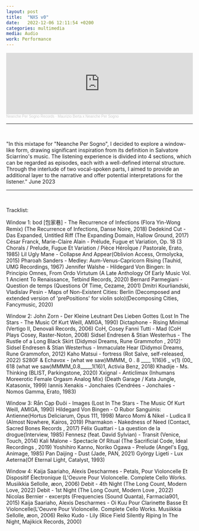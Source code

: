 ```yaml
---
layout: post
title:  "NXS v0"
date:   2022-12-06 12:11:54 +0200
categories: multimedia
media: Audio
work: Performance
---
```



<iframe width="100%" height="166" scrolling="no" frameborder="no" allow="autoplay" src="https://w.soundcloud.com/player/?url=https%3A//api.soundcloud.com/tracks/1530723331&color=%23ff5500&auto_play=false&hide_related=false&show_comments=true&show_user=true&show_reposts=false&show_teaser=true"></iframe><div style="font-size: 10px; color: #cccccc;line-break: anywhere;word-break: normal;overflow: hidden;white-space: nowrap;text-overflow: ellipsis; font-family: Interstate,Lucida Grande,Lucida Sans Unicode,Lucida Sans,Garuda,Verdana,Tahoma,sans-serif;font-weight: 100;"><a href="https://soundcloud.com/neanche-per-sogno-records" title="Neanche Per Sogno Records" target="_blank" style="color: #cccccc; text-decoration: none;">Neanche Per Sogno Records</a> · <a href="https://soundcloud.com/neanche-per-sogno-records/maurizio-berta-x-neanche-per-sogno" title="Maurizio Berta x Neanche Per Sogno" target="_blank" style="color: #cccccc; text-decoration: none;">Maurizio Berta x Neanche Per Sogno</a></div>


---

<br>



"In this mixtape for "Neanche Per Sogno", I decided to explore a window-like form, drawing significant inspiration from its definition in Salvatore Sciarrino's music. The listening experience is divided into 4 sections, which can be regarded as episodes, each with a well-defined internal structure. Through the interlude of two vocal-spoken parts, I aimed to provide an additional layer to the narrative and offer potential interpretations for the listener." June 2023


---

<br>


Tracklist:

Window 1:
bod [包家巷] - The Recurrence of Infections (Flora Yin​-​Wong Remix) (The Recurrence of Infections, Danse Noire, 2018)
Dedekind Cut - Das Expanded, Untitled Riff (The Expanding Domain, Hallow Ground, 2017)
César Franck, Marie-Claire Alain - Prélude, Fugue et Variation, Op. 18 (3 Chorals / Prelude, Fugue Et Variation / Pièce HéroÏque / Pastorale, Erato, 1985)
Lil Ugly Mane - Collapse And Appear(Oblivion Access, Ormolycka, 2015)
Pharoah Sanders - Medley: Aum-Venus-Capricorn Rising (Tauhid, UMG Recordings, 1967)
Jennifer Walshe - Hildegard Von Bingen: In Principio Omnes, From Ordo Virtutum (A Late Anthology Of Early Music Vol. 1 Ancient To Renaissance, Tetbind Records, 2020)
Bernard Parmegiani - Question de temps (Questions Of Time, Cezame, 2001)
Dmitri Kourliandski, Vladislav Pesin - Maps of Non-Existent Cities: Berlin (Decomposed and extended version of 'prePositions' for violin solo)(Decomposing Cities, Fancymusic, 2020)

Window 2:
John Zorn - Der Kleine Leutnant Des Lieben Gottes (Lost In The Stars - The Music Of Kurt Weill, AMIGA, 1990)
Dictaphone - Rising Minimal (Vertigo II, Denovali Records, 2006)
CoH, Cosey Fanni Tutti - Mad (CoH Plays Cosey, Raster-Noton, 2008)
Sidsel Endresen & Stian Westerhus - The Rustle of a Long Black Skirt (Didymoi Dreams, Rune Grammofon , 2012)
Sidsel Endresen & Stian Westerhus - Immaculate Hear (Didymoi Dreams, Rune Grammofon, 2012)
Kaho Matsui - fortress (Rot Salve, self-released, 2022)
S280F & Echavox - (what we saw​)​MMMM_ 0 . 8 ____ 1​(​16​)​6 _ v​(​1) (00_ 618 (what we saw​)​MMMM_0​.​8_____1​(​16​)​1, Activia Benz, 2018)
Khadije - Ms. Thinking (BLIST, Parkingstone, 2020)
Xxignal - Anticlimax (Inhumans Moreerotic Female Orgasm Analog Mix) (Death Garage / Kata Jungle, Katasonix, 1999)
Iannis Xenakis - Jonchaies (Cendrées - Jonchaies - Nomos Gamma, Erato, 1983)

Window 3:
Rắn Cạp Đuôi - Images (Lost In The Stars - The Music Of Kurt Weill, AMIGA, 1990)
Hildegard Von Bingen - O Rubor Sanguinis: Antienne(Hortus Deliciarum, Opus 111, 1998)
Marco Momi & Nikel - Ludica II (Almost Nowhere, Kairos, 2019)
Pharmakon - Nakedness of Need (Contact, Sacred Bones Records , 2017)
Félix Guattari - La question de la drogue(Interview, 1985)
Fennesz (feat. David Sylvian) - Transit (Venice, Touch, 2014)
Kali Malone - Spectacle Of Ritual (The Sacrificial Code, Ideal Recordings , 2019)
Yoshihiro Kanno, Noriko Ogawa - Prelude (Angel's Egg, Animage, 1985)
Pan Daijing - Dust (Jade, PAN, 2021)
György Ligeti - Lux Aeterna(Of Eternal Light, Catalyst, 1993)

Window 4:
Kaija Saariaho, Alexis Descharmes - Petals, Pour Violoncelle Et Dispositif Électronique (L'Oeuvre Pour Violoncelle. Complete Cello Works. Musiikkia Sellolle, æon, 2006)
Debit - 4th Night (The Long Count, Modern Love, 2022)
Debit - 1st Night (The Long Count, Modern Love , 2022)
Nicolas Bernier - excerpts (Frequencies (Sound Quanta), Farmacia901, 2015)
Kaija Saariaho, Alexis Descharmes - Oi Kuu Pour Clarinette Basse Et Violoncelle(L'Oeuvre Pour Violoncelle. Complete Cello Works. Musiikkia Sellolle, æon, 2006)
Reiko Kudo - Lily (Rice Field Silently Riping In The Night, Majikick Records, 2000)

